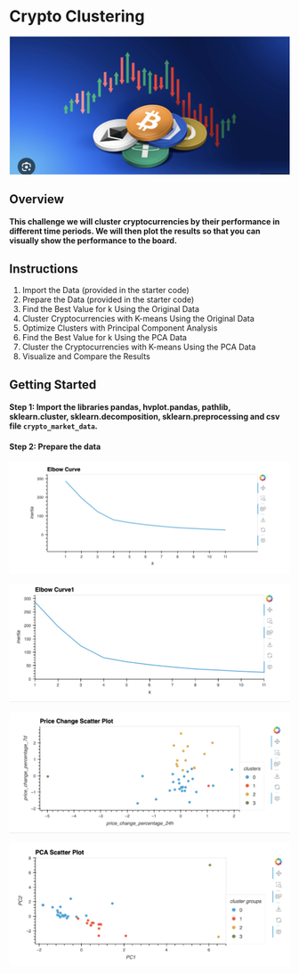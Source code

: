 # Crypto Clustering

![Crypto_Picture](Images/crypto_picture.png)

## Overview
#### This challenge we will cluster cryptocurrencies by their performance in different time periods. We will then plot the results so that you can visually show the performance to the board.

## Instructions
1. Import the Data (provided in the starter code)
2. Prepare the Data (provided in the starter code)
3. Find the Best Value for k Using the Original Data
4. Cluster Cryptocurrencies with K-means Using the Original Data
5. Optimize Clusters with Principal Component Analysis
6. Find the Best Value for k Using the PCA Data
7. Cluster the Cryptocurrencies with K-means Using the PCA Data
8. Visualize and Compare the Results

## Getting Started

#### Step 1: Import the libraries pandas, hvplot.pandas, pathlib, sklearn.cluster, sklearn.decomposition, sklearn.preprocessing and csv file `crypto_market_data`.

#### Step 2: Prepare the data 


![Elbow_Curve](Images/Elbow_Curve.png)



![Elbow_Curve1](Images/Elbow_Curve1.png)




![price_change](Images/Price_change_scatter_plot.png)




![Crypto_Picture](Images/pca_scatter_plot.png)





